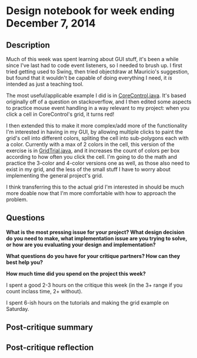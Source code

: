 # Design notebook for week ending December 7, 2014

## Description

Much of this week was spent learning about GUI stuff, it's been a while since 
I've last had to code event listeners, so I needed to brush up. I first tried 
getting used to Swing, then tried objectdraw at Mauricio's suggestion, but 
found that it wouldn't be capable of doing everything I need, it *is* intended 
as just a teaching tool.

The most useful/applicable example I did is in 
[CoreControl.java](https://github.com/cvcal/NoteMatrixWithTonality/blob/master/src/tutorials/Swing/CoreControl.java).
It's based originally off of a question on stackoverflow, and I then edited 
some aspects to practice mouse event handling in a way relevant to my project:
when you click a cell in CoreControl's grid, it turns red! 

I then extended this to make it more complex/add more of the functionality I'm 
interested in having in my GUI, by allowing multiple clicks to paint the 
grid's cell into different colors, spliting the cell into sub-polygons each 
with a color. Currently with a max of 2 colors in the cell, this version of 
the exercise is in
[GridTrial.java](https://github.com/cvcal/NoteMatrixWithTonality/blob/master/src/tutorials/Swing/GridTrial.java),
and it increases the count of colors per box according to how often you click 
the cell. I'm going to do the math and practice the 3-color and 4-color 
versions one as well, as those also need to exist in my grid, and the less
of the small stuff I have to worry about implementing the general project's
grid.

I think transferring this to the actual grid I'm interested in should be much more doable now that I'm more comfortable with how to approach the problem.

## Questions

**What is the most pressing issue for your project? What design decision do
you need to make, what implementation issue are you trying to solve, or how
are you evaluating your design and implementation?**

**What questions do you have for your critique partners? How can they best help
you?**

**How much time did you spend on the project this week?**

I spent a good 2-3 hours on the critique this week (in the 3+ range if you 
count inclass time, 2+ without).

I spent 6-ish hours on the tutorials and making the grid example on Saturday. 



## Post-critique summary

## Post-critique reflection
